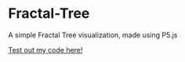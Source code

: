 # Fractal-Tree

A simple Fractal Tree visualization, made using P5.js

[Test out my code here!](https://an-ders.github.io/Fractal-Tree/)
